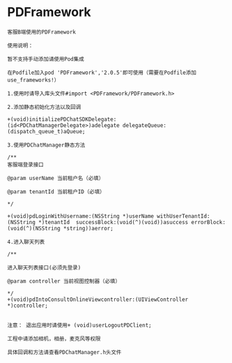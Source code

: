 # PDFramework 

    客服B端使用的PDFramework

    使用说明：

    暂不支持手动添加请使用Pod集成

    在Podfile加入pod 'PDFramework','2.0.5'即可使用（需要在Podfile添加use_frameworks!）

    1.使用时请导入库头文件#import <PDFramework/PDFramework.h>

    2.添加静态初始化方法以及回调

    +(void)initializePDChatSDKDelegate:(id<PDChatManagerDelegate>)adelegate delegateQueue:(dispatch_queue_t)aQueue;

    3.使用PDChatManager静态方法

    /**
    客服端登录接口

    @param userName 当前租户名（必填）

    @param tenantId 当前租户ID（必填）

    */

    +(void)pdLoginWithUsername:(NSString *)userName withUserTenantId:(NSString *)tenantId  successBlock:(void(^)(void))asuccess errorBlock:(void(^)(NSString *string))aerror;

    4.进入聊天列表

    /**

    进入聊天列表接口(必须先登录)

    @param controller 当前视图控制器（必填）

    */
    +(void)pdIntoConsultOnlineViewcontroller:(UIViewController *)controller;


    注意： 退出应用时请使用+ (void)userLogoutPDClient;

    工程中请添加相机，相册，麦克风等权限

    具体回调和方法请查看PDChatManager.h头文件

